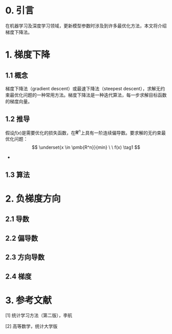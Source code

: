 # 0. 引言

在机器学习及深度学习领域，更新模型参数时涉及到许多最优化方法，本文将介绍梯度下降法。

# 1. 梯度下降

## 1.1 概念

梯度下降法（gradient descent）或最速下降法（steepest descent），求解无约束最优化问题的一种常用方法。梯度下降法是一种迭代算法，每一步求解目标函数的梯度向量。

## 1.2 推导

假设$f(x)$是需要优化的损失函数，在$\pmb{R}^n$上具有一阶连续偏导数。要求解的无约束最优化问题：
$$
\underset{x \in \pmb{R^n}}{min} \ \    f(x) \tag1
$$

* 





## 1.3 算法





# 2. 负梯度方向

## 2.1 导数



## 2.2 偏导数



## 2.3 方向导数



## 2.4 梯度





# 3. 参考文献

[1] 统计学习方法（第二版），李航

[2] 高等数学，统计大学版

